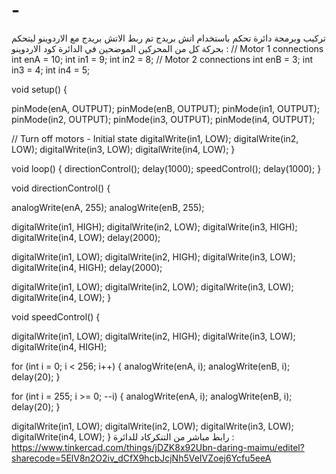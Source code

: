 # -
تركيب وبرمجة دائرة تحكم باستخدام اتش بريدج 
تم ربط الاتش بريدج مع الاردوينو ليتحكم بحركة كل من المحركين الموضحين في الدائرة 
كود الاردوينو :
// Motor 1 connections
int enA = 10;
int in1 = 9;
int in2 = 8;
// Motor 2 connections
int enB = 3;
int in3 = 4;
int in4 = 5;

void setup() {
  
  pinMode(enA, OUTPUT);
  pinMode(enB, OUTPUT);
  pinMode(in1, OUTPUT);
  pinMode(in2, OUTPUT);
  pinMode(in3, OUTPUT);
  pinMode(in4, OUTPUT);
  
  // Turn off motors - Initial state
  digitalWrite(in1, LOW);
  digitalWrite(in2, LOW);
  digitalWrite(in3, LOW);
  digitalWrite(in4, LOW);
}

void loop() {
  directionControl();
  delay(1000);
  speedControl();
  delay(1000);
}


void directionControl() {
  
  analogWrite(enA, 255);
  analogWrite(enB, 255);


  digitalWrite(in1, HIGH);
  digitalWrite(in2, LOW);
  digitalWrite(in3, HIGH);
  digitalWrite(in4, LOW);
  delay(2000);
  
 
  digitalWrite(in1, LOW);
  digitalWrite(in2, HIGH);
  digitalWrite(in3, LOW);
  digitalWrite(in4, HIGH);
  delay(2000);
  
  
  digitalWrite(in1, LOW);
  digitalWrite(in2, LOW);
  digitalWrite(in3, LOW);
  digitalWrite(in4, LOW);
}


void speedControl() {
  
  digitalWrite(in1, LOW);
  digitalWrite(in2, HIGH);
  digitalWrite(in3, LOW);
  digitalWrite(in4, HIGH);
  
  
  for (int i = 0; i < 256; i++) {
    analogWrite(enA, i);
    analogWrite(enB, i);
    delay(20);
  }
  
 
  for (int i = 255; i >= 0; --i) {
    analogWrite(enA, i);
    analogWrite(enB, i);
    delay(20);
  }
  
  
  digitalWrite(in1, LOW);
  digitalWrite(in2, LOW);
  digitalWrite(in3, LOW);
  digitalWrite(in4, LOW);
}
رابط مباشر من التنكركاد للدائرة :
https://www.tinkercad.com/things/jDZK8x92Ubn-daring-maimu/editel?sharecode=5ElV8n2O2iv_dCfX9hcbJcjNh5VeIVZoej6Ycfu5eeA
